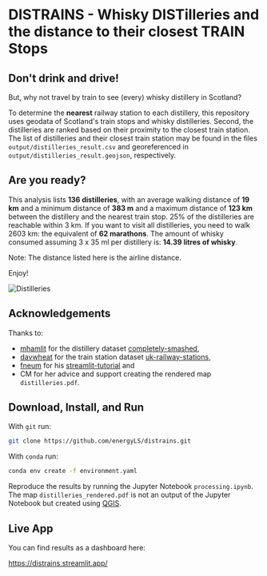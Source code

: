 # **DISTRAINS** - Whisky **DIST**illeries and the distance to their closest **TRAIN** Stops

## Don't drink and drive! 
But, why not travel by train to see (every) whisky distillery in Scotland?

To determine the **nearest** railway station to each distillery, this repository uses geodata of Scotland's train stops and whisky distilleries.
Second, the distilleries are ranked based on their proximity to the closest train station.
The list of distilleries and their closest train station may be found in the files `output/distilleries_result.csv` and georeferenced in `output/distilleries_result.geojson`, respectively.

## Are you ready?

This analysis lists **136 distilleries**, with an average walking distance of **19 km** and
a minimum distance of **383 m** and a maximum distance of **123 km** 
between the distillery and the nearest train stop.
25% of the distilleries are reachable within 3 km.
If you want to visit all distilleries, you need to walk 2603 km: the equivalent of **62 marathons**.
The amount of whisky consumed assuming 3 x 35 ml per distillery is: **14.39 litres of whisky**.

Note: The distance listed here is the airline distance.

Enjoy!

![Distilleries](<https://raw.githubusercontent.com/energyLS/distrains/blob/main/plots/distilleries.png>)


## Acknowledgements
Thanks to:
- [mhamlit](https://github.com/mhamilt) for the distillery dataset [completely-smashed](https://github.com/mhamilt/completely-smashed/),
- [davwheat](https://github.com/davwheat) for the train station dataset [uk-railway-stations](https://github.com/davwheat/uk-railway-stations),
- [fneum](https://github.com/fneum) for his [streamlit-tutorial](https://github.com/fneum/streamlit-tutorial) and
- CM for her advice and support creating the rendered map `distilleries.pdf`.  

## Download, Install, and Run

With `git` run:

```sh
git clone https://github.com/energyLS/distrains.git
```


With `conda` run:

```sh
conda env create -f environment.yaml
```

Reproduce the results by running the Jupyter Notebook
`processing.ipynb`.
The map `distilleries_rendered.pdf` is not an output of the Jupyter Notebook but created using [QGIS](https://www.qgis.org/en/site/).
## Live App

You can find results as a dashboard here:

https://distrains.streamlit.app/